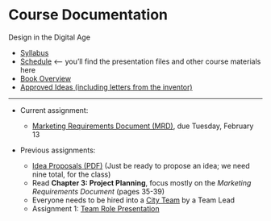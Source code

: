 # Course Documentation
Design in the Digital Age

- [Syllabus](syllabus.md)
- [Schedule](schedule.md) <-- you’ll find the presentation files and other course materials here
- [Book Overview](book-overview.md)
- [Approved Ideas (including letters from the inventor)](approved-ideas)

<hr>

- Current assignment:
  - [Marketing Requirements Document (MRD)](project01-mrd/instructions.md), due Tuesday, February 13

- Previous assignments:
  - [Idea Proposals (PDF)](lecture04-idea-generation/criteria-design-project-ideas.pdf) (Just be ready to propose an idea; we need nine total, for the class)
  - Read **Chapter 3: Project Planning**, focus mostly on the *Marketing Requirements Document* (pages 35-39) 
  - Everyone needs to be hired into a [City Team](https://goo.gl/41Pebw) by a Team Lead
  - Assignment 1: [Team Role Presentation](assignment01-team-role-presentation/instructions.md)



